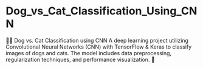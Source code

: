 # Dog_vs_Cat_Classification_Using_CNN
🐶🐱 Dog vs. Cat Classification using CNN A deep learning project utilizing Convolutional Neural Networks (CNN) with TensorFlow &amp; Keras to classify images of dogs and cats. The model includes data preprocessing, regularization techniques, and performance visualization. 🚀
